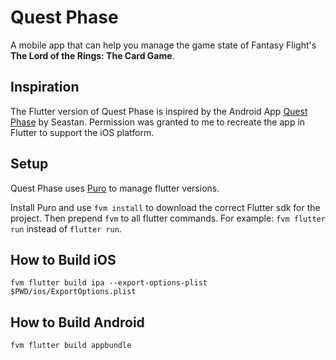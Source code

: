 # Quest Phase

A mobile app that can help you manage the game state of Fantasy Flight's **The Lord of the Rings: The Card Game**.

## Inspiration

The Flutter version of Quest Phase is inspired by the Android App 
[Quest Phase](https://github.com/seastan/lotr-lcg-quest-phase) by Seastan. 
Permission was granted to me to recreate the app in Flutter to support the iOS platform.

## Setup

Quest Phase uses [Puro](https://puro.dev/) to manage flutter versions. 

Install Puro and use `fvm install` to download the correct Flutter sdk for the project. 
Then prepend `fvm` to all flutter commands. For example: `fvm flutter run` instead of `flutter run`.

## How to Build iOS

`fvm flutter build ipa --export-options-plist $PWD/ios/ExportOptions.plist`

## How to Build Android

`fvm flutter build appbundle`
